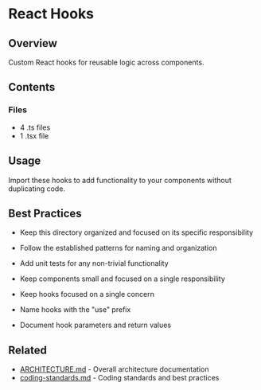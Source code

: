 # React Hooks

## Overview

Custom React hooks for reusable logic across components.

## Contents

### Files

- 4 .ts files
- 1 .tsx file

## Usage

Import these hooks to add functionality to your components without duplicating code.

## Best Practices

- Keep this directory organized and focused on its specific responsibility
- Follow the established patterns for naming and organization
- Add unit tests for any non-trivial functionality
- Keep components small and focused on a single responsibility

- Keep hooks focused on a single concern
- Name hooks with the "use" prefix
- Document hook parameters and return values

## Related

- [ARCHITECTURE.md](/ARCHITECTURE.md) - Overall architecture documentation
- [coding-standards.md](/docs/guides/coding-standards.md) - Coding standards and best practices

